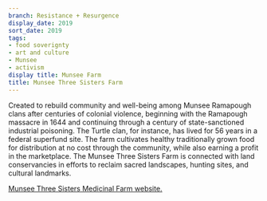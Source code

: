 ```yaml
---
branch: Resistance + Resurgence
display_date: 2019
sort_date: 2019
tags:
- food soverignty
- art and culture
- Munsee
- activism
display title: Munsee Farm
title: Munsee Three Sisters Farm
---
```

Created to rebuild community and well-being among Munsee Ramapough clans after centuries of colonial violence, beginning with the Ramapough massacre in 1644 and continuing through a century of state-sanctioned industrial poisoning. The Turtle clan, for instance, has lived for 56 years in a federal superfund site. The farm cultivates healthy traditionally grown food for distribution at no cost through the community, while also earning a profit in the marketplace. The Munsee Three Sisters Farm is connected with land conservancies in efforts to reclaim sacred landscapes, hunting sites, and cultural landmarks. 
 
[Munsee Three Sisters Medicinal Farm website.](https://munseethreesisters.org/)
